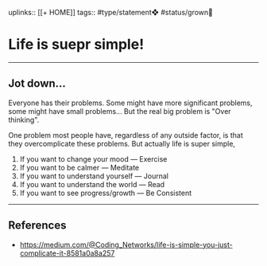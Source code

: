 uplinks:: [[+ HOME]]
tags:: #type/statement❖ #status/grown🌳 

# Life is suepr simple!
---
## Jot down...
Everyone has their problems. Some might have more significant problems, some might have small problems... But the real big problem is "Over thinking".

One problem most people have, regardless of any outside factor, is that they overcomplicate these problems. But actually life is super simple,

1. If you want to change your mood — Exercise
2. If you want to be calmer — Meditate
3. If you want to understand yourself — Journal
4. If you want to understand the world — Read
5. If you want to see progress/growth — Be Consistent

---
## References
- https://medium.com/@Coding_Networks/life-is-simple-you-just-complicate-it-8581a0a8a257